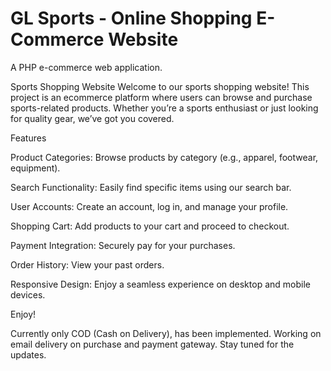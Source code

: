 GL Sports - Online Shopping E-Commerce Website
=========

A PHP e-commerce web application.

Sports Shopping Website
Welcome to our sports shopping website! This project is an ecommerce platform where users can browse and purchase sports-related products. Whether you’re a sports enthusiast or just looking for quality gear, we’ve got you covered.

Features

Product Categories: Browse products by category (e.g., apparel, footwear, equipment).

Search Functionality: Easily find specific items using our search bar.

User Accounts: Create an account, log in, and manage your profile.

Shopping Cart: Add products to your cart and proceed to checkout.

Payment Integration: Securely pay for your purchases.

Order History: View your past orders.

Responsive Design: Enjoy a seamless experience on desktop and mobile devices.


Enjoy!

Currently only COD (Cash on Delivery), has been implemented. Working on email delivery on purchase and payment gateway. Stay tuned for the updates.

